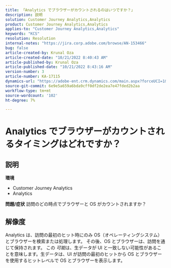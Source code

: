 ```yaml
---
title: 「Analytics でブラウザーがカウントされるのはいつですか？」
description: 説明
solution: Customer Journey Analytics,Analytics
product: Customer Journey Analytics,Analytics
applies-to: "Customer Journey Analytics,Analytics"
keywords: "KCS"
resolution: Resolution
internal-notes: "https://jira.corp.adobe.com/browse/AN-153466"
bug: false
article-created-by: Krunal Oza
article-created-date: "10/21/2022 8:40:43 AM"
article-published-by: Krunal Oza
article-published-date: "10/21/2022 8:43:16 AM"
version-number: 3
article-number: KA-17115
dynamics-url: "https://adobe-ent.crm.dynamics.com/main.aspx?forceUCI=1&pagetype=entityrecord&etn=knowledgearticle&id=d401d507-1c51-ed11-bba2-0022480867fb"
source-git-commit: 6e9e5a659a6bda9cff0df2de2ea7e47fded2b2aa
workflow-type: tm+mt
source-wordcount: '102'
ht-degree: 7%

---
```


# Analytics でブラウザーがカウントされるタイミングはどれですか？

## 説明

<b>環境</b>
- Customer Journey Analytics
- Analytics



<b>問題/症状</b>
訪問のどの時点でブラウザーと OS がカウントされますか？


## 解像度


Analytics は、訪問の最初のヒット時にのみ OS（オペレーティングシステム）とブラウザーを検索または処理します。 その後、OS とブラウザーは、訪問を通じて保持されます。 この *可能*&#x200B;は、生データが UI と一致しない可能性があることを意味します。生データは、UI が訪問の最初のヒットから OS とブラウザーを使用するヒットレベルで OS とブラウザーを表示します。
